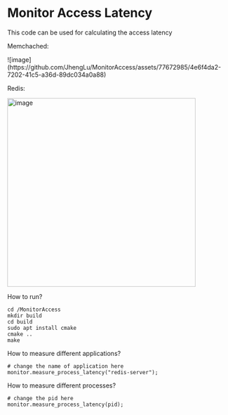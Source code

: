 # Monitor Access Latency
<p>This code can be used for calculating the access latency</p>
<p>Memchached: </p>
![image](https://github.com/JhengLu/MonitorAccess/assets/77672985/4e6f4da2-7202-41c5-a36d-89dc034a0a88)
<p>Redis: </p>
<img width="429" alt="image" src="https://github.com/JhengLu/MonitorAccess/assets/77672985/b143bc3b-45b0-487f-9874-113ebc14ed2d">

How to run?

```
cd /MonitorAccess
mkdir build
cd build
sudo apt install cmake
cmake ..
make
```
How to measure different applications?
```
# change the name of application here
monitor.measure_process_latency("redis-server");
```
How to measure different processes?

```
# change the pid here
monitor.measure_process_latency(pid);
```
